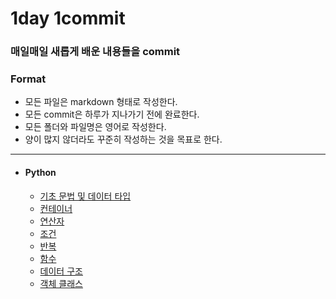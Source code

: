 # 1day 1commit
### 매일매일 새롭게 배운 내용들을 commit

### Format
- 모든 파일은 markdown 형태로 작성한다.
- 모든 commit은 하루가 지나가기 전에 완료한다.
- 모든 폴더와 파일명은 영어로 작성한다.
- 양이 많지 않더라도 꾸준히 작성하는 것을 목표로 한다.

___

- #### Python
    - [기초 문법 및 데이터 타입](https://github.com/hw1004/1day1commit/blob/main/python/basic_syntax_and_datatype.md)
    - [컨테이너](https://github.com/hw1004/1day1commit/blob/main/python/container.md)
    - [연산자](https://github.com/hw1004/1day1commit/blob/main/python/operator.md)
    - [조건](https://github.com/hw1004/1day1commit/blob/main/python/conditional_statement.md)
    - [반복](https://github.com/hw1004/1day1commit/blob/main/python/loop_statement.md)
    - [함수](https://github.com/hw1004/1day1commit/blob/main/python/function.md)
    - [데이터 구조](https://github.com/hw1004/1day1commit/blob/main/python/data_structure.md)
    - [객체 클래스](https://github.com/hw1004/1day1commit/blob/main/python/oop.md)


  
